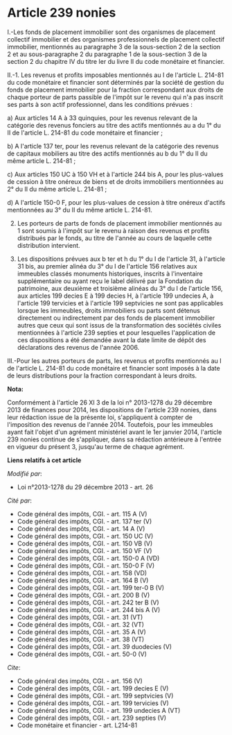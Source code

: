 # Article 239 nonies

I.-Les fonds de placement immobilier sont des organismes de placement collectif immobilier et des organismes professionnels
de placement collectif immobilier, mentionnés au paragraphe 3 de la sous-section 2 de la section 2 et au sous-paragraphe 2 du
paragraphe 1 de la sous-section 3 de la section 2 du chapitre IV du titre Ier du livre II du code monétaire et financier. 

II.-1. Les revenus et profits imposables mentionnés au I de l'article L. 214-81 du code monétaire et financier sont
déterminés par la société de gestion du fonds de placement immobilier pour la fraction correspondant aux droits de chaque
porteur de parts passible de l'impôt sur le revenu qui n'a pas inscrit ses parts à son actif professionnel, dans les
conditions prévues : 

a) Aux articles 14 A à 33 quinquies, pour les revenus relevant de la catégorie des revenus fonciers au titre des actifs
mentionnés au a du 1° du II de l'article L. 214-81 du code monétaire et financier ; 

b) A l'article 137 ter, pour les revenus relevant de la catégorie des revenus de capitaux mobiliers au titre des actifs
mentionnés au b du 1° du II du même article L. 214-81 ; 

c) Aux articles 150 UC à 150 VH et à l'article 244 bis A, pour les plus-values de cession à titre onéreux de biens et de
droits immobiliers mentionnées au 2° du II du même article L. 214-81 ; 

d) A l'article 150-0 F, pour les plus-values de cession à titre onéreux d'actifs mentionnées au 3° du II du même article L.
214-81.

2. Les porteurs de parts de fonds de placement immobilier mentionnés au 1 sont soumis à l'impôt sur le revenu à raison des
revenus et profits distribués par le fonds, au titre de l'année au cours de laquelle cette distribution intervient. 

3. Les dispositions prévues aux b ter et h du 1° du I de l'article 31, à l'article 31 bis, au premier alinéa du 3° du I de
l'article 156 relatives aux immeubles classés monuments historiques, inscrits à l'inventaire supplémentaire ou ayant reçu le
label délivré par la Fondation du patrimoine, aux deuxième et troisième alinéas du 3° du I de l'article 156, aux articles 199
decies E à 199 decies H, à l'article 199 undecies A, à l'article 199 tervicies et à l'article 199 septvicies ne sont pas
applicables lorsque les immeubles, droits immobiliers ou parts sont détenus directement ou indirectement par des fonds de
placement immobilier autres que ceux qui sont issus de la transformation des sociétés civiles mentionnées à l'article 239
septies et pour lesquelles l'application de ces dispositions a été demandée avant la date limite de dépôt des déclarations
des revenus de l'année 2006. 

III.-Pour les autres porteurs de parts, les revenus et profits mentionnés au I de l'article L. 214-81 du code monétaire et
financier sont imposés à la date de leurs distributions pour la fraction correspondant à leurs droits.

**Nota:**

Conformément à l'article 26 XI 3 de la loi n° 2013-1278 du 29 décembre 2013 de finances pour 2014, les dispositions de
l'article 239 nonies, dans leur rédaction issue de la présente loi, s'appliquent à compter de l'imposition des revenus de
l'année 2014. Toutefois, pour les immeubles ayant fait l'objet d'un agrément ministériel avant le 1er janvier 2014, l'article
239 nonies continue de s'appliquer, dans sa rédaction antérieure à l'entrée en vigueur du présent 3, jusqu'au terme de chaque
agrément.

**Liens relatifs à cet article**

_Modifié par_:

  - Loi n°2013-1278 du 29 décembre 2013 - art. 26

_Cité par_:

  - Code général des impôts, CGI. - art. 115 A (V)
  - Code général des impôts, CGI. - art. 137 ter (V)
  - Code général des impôts, CGI. - art. 14 A (V)
  - Code général des impôts, CGI. - art. 150 UC (V)
  - Code général des impôts, CGI. - art. 150 VB (V)
  - Code général des impôts, CGI. - art. 150 VF (V)
  - Code général des impôts, CGI. - art. 150-0 A (VD)
  - Code général des impôts, CGI. - art. 150-0 F (V)
  - Code général des impôts, CGI. - art. 158 (VD)
  - Code général des impôts, CGI. - art. 164 B (V)
  - Code général des impôts, CGI. - art. 199 ter-0 B (V)
  - Code général des impôts, CGI. - art. 200 B (V)
  - Code général des impôts, CGI. - art. 242 ter B (V)
  - Code général des impôts, CGI. - art. 244 bis A (V)
  - Code général des impôts, CGI. - art. 31 (VT)
  - Code général des impôts, CGI. - art. 32 (VT)
  - Code général des impôts, CGI. - art. 35 A (V)
  - Code général des impôts, CGI. - art. 38 (VT)
  - Code général des impôts, CGI. - art. 39 duodecies (V)
  - Code général des impôts, CGI. - art. 50-0 (V)

_Cite_:

  - Code général des impôts, CGI. - art. 156 (V)
  - Code général des impôts, CGI. - art. 199 decies E (V)
  - Code général des impôts, CGI. - art. 199 septvicies (V)
  - Code général des impôts, CGI. - art. 199 tervicies (V)
  - Code général des impôts, CGI. - art. 199 undecies A (VT)
  - Code général des impôts, CGI. - art. 239 septies (V)
  - Code monétaire et financier - art. L214-81
